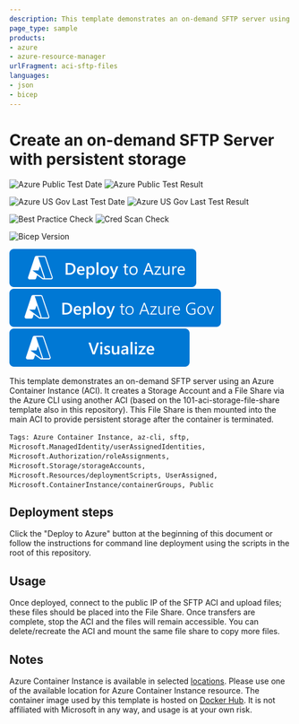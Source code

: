 ```yaml
---
description: This template demonstrates an on-demand SFTP server using an Azure Container Instance (ACI).
page_type: sample
products:
- azure
- azure-resource-manager
urlFragment: aci-sftp-files
languages:
- json
- bicep
---
```

# Create an on-demand SFTP Server with persistent storage

![Azure Public Test Date](https://azurequickstartsservice.blob.core.windows.net/badges/quickstarts/microsoft.containerinstance/aci-sftp-files/PublicLastTestDate.svg)
![Azure Public Test Result](https://azurequickstartsservice.blob.core.windows.net/badges/quickstarts/microsoft.containerinstance/aci-sftp-files/PublicDeployment.svg)

![Azure US Gov Last Test Date](https://azurequickstartsservice.blob.core.windows.net/badges/quickstarts/microsoft.containerinstance/aci-sftp-files/FairfaxLastTestDate.svg)
![Azure US Gov Last Test Result](https://azurequickstartsservice.blob.core.windows.net/badges/quickstarts/microsoft.containerinstance/aci-sftp-files/FairfaxDeployment.svg)

![Best Practice Check](https://azurequickstartsservice.blob.core.windows.net/badges/quickstarts/microsoft.containerinstance/aci-sftp-files/BestPracticeResult.svg)
![Cred Scan Check](https://azurequickstartsservice.blob.core.windows.net/badges/quickstarts/microsoft.containerinstance/aci-sftp-files/CredScanResult.svg)

![Bicep Version](https://azurequickstartsservice.blob.core.windows.net/badges/quickstarts/microsoft.containerinstance/aci-sftp-files/BicepVersion.svg)

[![Deploy To Azure](https://raw.githubusercontent.com/Azure/azure-quickstart-templates/master/1-CONTRIBUTION-GUIDE/images/deploytoazure.svg?sanitize=true)](https://portal.azure.com/#create/Microsoft.Template/uri/https%3A%2F%2Fraw.githubusercontent.com%2FAzure%2Fazure-quickstart-templates%2Fmaster%2Fquickstarts%2Fmicrosoft.containerinstance%2Faci-sftp-files%2Fazuredeploy.json)
[![Deploy To Azure US Gov](https://raw.githubusercontent.com/Azure/azure-quickstart-templates/master/1-CONTRIBUTION-GUIDE/images/deploytoazuregov.svg?sanitize=true)](https://portal.azure.us/#create/Microsoft.Template/uri/https%3A%2F%2Fraw.githubusercontent.com%2FAzure%2Fazure-quickstart-templates%2Fmaster%2Fquickstarts%2Fmicrosoft.containerinstance%2Faci-sftp-files%2Fazuredeploy.json)
[![Visualize](https://raw.githubusercontent.com/Azure/azure-quickstart-templates/master/1-CONTRIBUTION-GUIDE/images/visualizebutton.svg?sanitize=true)](http://armviz.io/#/?load=https%3A%2F%2Fraw.githubusercontent.com%2FAzure%2Fazure-quickstart-templates%2Fmaster%2Fquickstarts%2Fmicrosoft.containerinstance%2Faci-sftp-files%2Fazuredeploy.json)

This template demonstrates an on-demand SFTP server using an Azure Container Instance (ACI). It creates a Storage Account and a File Share via the Azure CLI using another ACI (based on the 101-aci-storage-file-share template also in this repository). This File Share is then mounted into the main ACI to provide persistent storage after the container is terminated.

`Tags: Azure Container Instance, az-cli, sftp, Microsoft.ManagedIdentity/userAssignedIdentities, Microsoft.Authorization/roleAssignments, Microsoft.Storage/storageAccounts, Microsoft.Resources/deploymentScripts, UserAssigned, Microsoft.ContainerInstance/containerGroups, Public`

## Deployment steps

Click the "Deploy to Azure" button at the beginning of this document or follow the instructions for command line deployment using the scripts in the root of this repository.

## Usage

Once deployed, connect to the public IP of the SFTP ACI and upload files; these files should be placed into the File Share. Once transfers are complete, stop the ACI and the files will remain accessible. You can delete/recreate the ACI and mount the same file share to copy more files.

## Notes

Azure Container Instance is available in selected [locations](https://learn.microsoft.com/azure/container-instances/container-instances-quotas#region-availability). Please use one of the available location for Azure Container Instance resource.
The container image used by this template is hosted on [Docker Hub](https://hub.docker.com/r/atmoz/sftp). It is not affiliated with Microsoft in any way, and usage is at your own risk.


